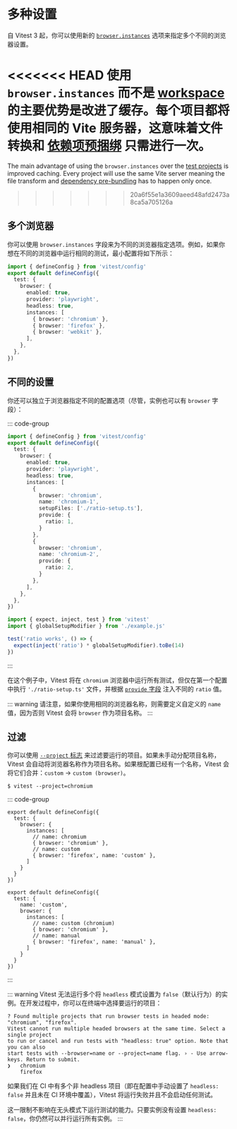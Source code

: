 # 多种设置

自 Vitest 3 起，你可以使用新的 [`browser.instances`](/guide/browser/config#browser-instances) 选项来指定多个不同的浏览器设置。

<<<<<<< HEAD
使用 `browser.instances` 而不是 [workspace](/guide/workspace) 的主要优势是改进了缓存。每个项目都将使用相同的 Vite 服务器，这意味着文件转换和 [依赖项预捆绑](https://vite.dev/guide/dep-pre-bundling.html) 只需进行一次。
=======
The main advantage of using the `browser.instances` over the [test projects](/guide/projects) is improved caching. Every project will use the same Vite server meaning the file transform and [dependency pre-bundling](https://vite.dev/guide/dep-pre-bundling.html) has to happen only once.
>>>>>>> 20a6f55e1a3609aeed48afd2473a8ca5a705126a

## 多个浏览器

你可以使用 `browser.instances` 字段来为不同的浏览器指定选项。例如，如果你想在不同的浏览器中运行相同的测试，最小配置将如下所示：

```ts [vitest.config.ts]
import { defineConfig } from 'vitest/config'
export default defineConfig({
  test: {
    browser: {
      enabled: true,
      provider: 'playwright',
      headless: true,
      instances: [
        { browser: 'chromium' },
        { browser: 'firefox' },
        { browser: 'webkit' },
      ],
    },
  },
})
```

## 不同的设置

你还可以独立于浏览器指定不同的配置选项（尽管，实例也可以有 `browser` 字段）：

::: code-group
```ts [vitest.config.ts]
import { defineConfig } from 'vitest/config'
export default defineConfig({
  test: {
    browser: {
      enabled: true,
      provider: 'playwright',
      headless: true,
      instances: [
        {
          browser: 'chromium',
          name: 'chromium-1',
          setupFiles: ['./ratio-setup.ts'],
          provide: {
            ratio: 1,
          }
        },
        {
          browser: 'chromium',
          name: 'chromium-2',
          provide: {
            ratio: 2,
          }
        },
      ],
    },
  },
})
```
```ts [example.test.ts]
import { expect, inject, test } from 'vitest'
import { globalSetupModifier } from './example.js'

test('ratio works', () => {
  expect(inject('ratio') * globalSetupModifier).toBe(14)
})
```
:::

在这个例子中，Vitest 将在 `chromium` 浏览器中运行所有测试，但仅在第一个配置中执行 `'./ratio-setup.ts'` 文件，并根据 [`provide` 字段](/config/#provide) 注入不同的 `ratio` 值。

::: warning
请注意，如果你使用相同的浏览器名称，则需要定义自定义的 `name` 值，因为否则 Vitest 会将 `browser` 作为项目名称。
:::

## 过滤

你可以使用 [`--project` 标志](/guide/cli#project) 来过滤要运行的项目。如果未手动分配项目名称，Vitest 会自动将浏览器名称作为项目名称。如果根配置已经有一个名称，Vitest 会将它们合并：`custom` -> `custom (browser)`。

```shell
$ vitest --project=chromium
```

::: code-group
```ts{6,8} [default]
export default defineConfig({
  test: {
    browser: {
      instances: [
        // name: chromium
        { browser: 'chromium' },
        // name: custom
        { browser: 'firefox', name: 'custom' },
      ]
    }
  }
})
```
```ts{3,7,9} [custom]
export default defineConfig({
  test: {
    name: 'custom',
    browser: {
      instances: [
        // name: custom (chromium)
        { browser: 'chromium' },
        // name: manual
        { browser: 'firefox', name: 'manual' },
      ]
    }
  }
})
```
:::

::: warning
Vitest 无法运行多个将 `headless` 模式设置为 `false`（默认行为）的实例。在开发过程中，你可以在终端中选择要运行的项目：

```shell
? Found multiple projects that run browser tests in headed mode: "chromium", "firefox".
Vitest cannot run multiple headed browsers at the same time. Select a single project
to run or cancel and run tests with "headless: true" option. Note that you can also
start tests with --browser=name or --project=name flag. › - Use arrow-keys. Return to submit.
❯   chromium
    firefox
```

如果我们在 CI 中有多个非 headless 项目（即在配置中手动设置了 `headless: false` 并且未在 CI 环境中覆盖），Vitest 将运行失败并且不会启动任何测试。

这一限制不影响在无头模式下运行测试的能力。只要实例没有设置 `headless: false`，你仍然可以并行运行所有实例。
:::
